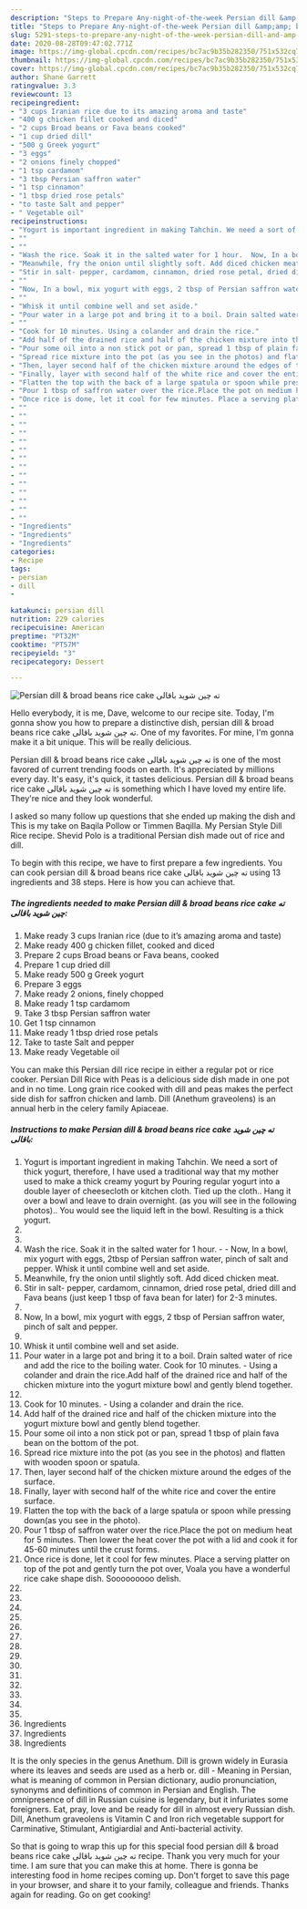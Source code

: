 ```yaml
---
description: "Steps to Prepare Any-night-of-the-week Persian dill &amp;amp; broad beans rice cake ته چین شوید باقالی"
title: "Steps to Prepare Any-night-of-the-week Persian dill &amp;amp; broad beans rice cake ته چین شوید باقالی"
slug: 5291-steps-to-prepare-any-night-of-the-week-persian-dill-and-amp-broad-beans-rice-cake
date: 2020-08-28T09:47:02.771Z
image: https://img-global.cpcdn.com/recipes/bc7ac9b35b282350/751x532cq70/persian-dill-broad-beans-rice-cake-ته-چین-شوید-باقالی-recipe-main-photo.jpg
thumbnail: https://img-global.cpcdn.com/recipes/bc7ac9b35b282350/751x532cq70/persian-dill-broad-beans-rice-cake-ته-چین-شوید-باقالی-recipe-main-photo.jpg
cover: https://img-global.cpcdn.com/recipes/bc7ac9b35b282350/751x532cq70/persian-dill-broad-beans-rice-cake-ته-چین-شوید-باقالی-recipe-main-photo.jpg
author: Shane Garrett
ratingvalue: 3.3
reviewcount: 13
recipeingredient:
- "3 cups Iranian rice due to its amazing aroma and taste"
- "400 g chicken fillet cooked and diced"
- "2 cups Broad beans or Fava beans cooked"
- "1 cup dried dill"
- "500 g Greek yogurt"
- "3 eggs"
- "2 onions finely chopped"
- "1 tsp cardamom"
- "3 tbsp Persian saffron water"
- "1 tsp cinnamon"
- "1 tbsp dried rose petals"
- "to taste Salt and pepper"
- " Vegetable oil"
recipeinstructions:
- "Yogurt is important ingredient in making Tahchin. We need a sort of thick yogurt, therefore, I have used a traditional way that my mother used to make a thick creamy yogurt by Pouring regular yogurt into a double layer of cheesecloth or kitchen cloth. Tied up the cloth.. Hang it over a bowl and leave to drain overnight. (as you will see in the following photos).. You would see the liquid left in the bowl. Resulting is a thick yogurt."
- ""
- ""
- "Wash the rice. Soak it in the salted water for 1 hour.  Now, In a bowl, mix yogurt with eggs, 2tbsp of Persian saffron water, pinch of salt and pepper. Whisk it until combine well and set aside."
- "Meanwhile, fry the onion until slightly soft. Add diced chicken meat."
- "Stir in salt- pepper, cardamom, cinnamon, dried rose petal, dried dill and Fava beans (just keep 1 tbsp of fava bean for later) for 2-3 minutes."
- ""
- "Now, In a bowl, mix yogurt with eggs, 2 tbsp of Persian saffron water, pinch of salt and pepper."
- ""
- "Whisk it until combine well and set aside."
- "Pour water in a large pot and bring it to a boil. Drain salted water of rice and add the rice to the boiling water. Cook for 10 minutes. Using a colander and drain the rice.Add half of the drained rice and half of the chicken mixture into the yogurt mixture bowl and gently blend together."
- ""
- "Cook for 10 minutes. Using a colander and drain the rice."
- "Add half of the drained rice and half of the chicken mixture into the yogurt mixture bowl and gently blend together."
- "Pour some oil into a non stick pot or pan, spread 1 tbsp of plain fava bean on the bottom of the pot."
- "Spread rice mixture into the pot (as you see in the photos) and flatten with wooden spoon or spatula."
- "Then, layer second half of the chicken mixture around the edges of the surface."
- "Finally, layer with second half of the white rice and cover the entire surface."
- "Flatten the top with the back of a large spatula or spoon while pressing down(as you see in the photo)."
- "Pour 1 tbsp of saffron water over the rice.Place the pot on medium heat for 5 minutes. Then lower the heat cover the pot with a lid and cook it for 45-60 minutes until the crust forms."
- "Once rice is done, let it cool for few minutes. Place a serving platter on top of the pot and gently turn the pot over, Voala you have a wonderful rice cake shape dish. Sooooooooo delish."
- ""
- ""
- ""
- ""
- ""
- ""
- ""
- ""
- ""
- ""
- ""
- ""
- ""
- ""
- "Ingredients"
- "Ingredients"
- "Ingredients"
categories:
- Recipe
tags:
- persian
- dill
- 

katakunci: persian dill  
nutrition: 229 calories
recipecuisine: American
preptime: "PT32M"
cooktime: "PT57M"
recipeyield: "3"
recipecategory: Dessert

---
```



![Persian dill &amp; broad beans rice cake ته چین شوید باقالی](https://img-global.cpcdn.com/recipes/bc7ac9b35b282350/751x532cq70/persian-dill-broad-beans-rice-cake-ته-چین-شوید-باقالی-recipe-main-photo.jpg)

Hello everybody, it is me, Dave, welcome to our recipe site. Today, I'm gonna show you how to prepare a distinctive dish, persian dill &amp; broad beans rice cake ته چین شوید باقالی. One of my favorites. For mine, I'm gonna make it a bit unique. This will be really delicious.

Persian dill &amp; broad beans rice cake ته چین شوید باقالی is one of the most favored of current trending foods on earth. It's appreciated by millions every day. It's easy, it's quick, it tastes delicious. Persian dill &amp; broad beans rice cake ته چین شوید باقالی is something which I have loved my entire life. They're nice and they look wonderful.

I asked so many follow up questions that she ended up making the dish and This is my take on Baqila Pollow or Timmen Baqilla. My Persian Style Dill Rice recipe. Shevid Polo is a traditional Persian dish made out of rice and dill.


To begin with this recipe, we have to first prepare a few ingredients. You can cook persian dill &amp; broad beans rice cake ته چین شوید باقالی using 13 ingredients and 38 steps. Here is how you can achieve that.

<!--inarticleads1-->

##### The ingredients needed to make Persian dill &amp; broad beans rice cake ته چین شوید باقالی:

1. Make ready 3 cups Iranian rice (due to it’s amazing aroma and taste)
1. Make ready 400 g chicken fillet, cooked and diced
1. Prepare 2 cups Broad beans or Fava beans, cooked
1. Prepare 1 cup dried dill
1. Make ready 500 g Greek yogurt
1. Prepare 3 eggs
1. Make ready 2 onions, finely chopped
1. Make ready 1 tsp cardamom
1. Take 3 tbsp Persian saffron water
1. Get 1 tsp cinnamon
1. Make ready 1 tbsp dried rose petals
1. Take to taste Salt and pepper
1. Make ready  Vegetable oil


You can make this Persian dill rice recipe in either a regular pot or rice cooker. Persian Dill Rice with Peas is a delicious side dish made in one pot and in no time. Long grain rice cooked with dill and peas makes the perfect side dish for saffron chicken and lamb. Dill (Anethum graveolens) is an annual herb in the celery family Apiaceae. 

<!--inarticleads2-->

##### Instructions to make Persian dill &amp; broad beans rice cake ته چین شوید باقالی:

1. Yogurt is important ingredient in making Tahchin. We need a sort of thick yogurt, therefore, I have used a traditional way that my mother used to make a thick creamy yogurt by Pouring regular yogurt into a double layer of cheesecloth or kitchen cloth. Tied up the cloth.. Hang it over a bowl and leave to drain overnight. (as you will see in the following photos).. You would see the liquid left in the bowl. Resulting is a thick yogurt.
1. 
1. 
1. Wash the rice. Soak it in the salted water for 1 hour. -  - Now, In a bowl, mix yogurt with eggs, 2tbsp of Persian saffron water, pinch of salt and pepper. Whisk it until combine well and set aside.
1. Meanwhile, fry the onion until slightly soft. Add diced chicken meat.
1. Stir in salt- pepper, cardamom, cinnamon, dried rose petal, dried dill and Fava beans (just keep 1 tbsp of fava bean for later) for 2-3 minutes.
1. 
1. Now, In a bowl, mix yogurt with eggs, 2 tbsp of Persian saffron water, pinch of salt and pepper.
1. 
1. Whisk it until combine well and set aside.
1. Pour water in a large pot and bring it to a boil. Drain salted water of rice and add the rice to the boiling water. Cook for 10 minutes. - Using a colander and drain the rice.Add half of the drained rice and half of the chicken mixture into the yogurt mixture bowl and gently blend together.
1. 
1. Cook for 10 minutes. - Using a colander and drain the rice.
1. Add half of the drained rice and half of the chicken mixture into the yogurt mixture bowl and gently blend together.
1. Pour some oil into a non stick pot or pan, spread 1 tbsp of plain fava bean on the bottom of the pot.
1. Spread rice mixture into the pot (as you see in the photos) and flatten with wooden spoon or spatula.
1. Then, layer second half of the chicken mixture around the edges of the surface.
1. Finally, layer with second half of the white rice and cover the entire surface.
1. Flatten the top with the back of a large spatula or spoon while pressing down(as you see in the photo).
1. Pour 1 tbsp of saffron water over the rice.Place the pot on medium heat for 5 minutes. Then lower the heat cover the pot with a lid and cook it for 45-60 minutes until the crust forms.
1. Once rice is done, let it cool for few minutes. Place a serving platter on top of the pot and gently turn the pot over, Voala you have a wonderful rice cake shape dish. Sooooooooo delish.
1. 
1. 
1. 
1. 
1. 
1. 
1. 
1. 
1. 
1. 
1. 
1. 
1. 
1. 
1. Ingredients
1. Ingredients
1. Ingredients


It is the only species in the genus Anethum. Dill is grown widely in Eurasia where its leaves and seeds are used as a herb or. dill - Meaning in Persian, what is meaning of common in Persian dictionary, audio pronunciation, synonyms and definitions of common in Persian and English. The omnipresence of dill in Russian cuisine is legendary, but it infuriates some foreigners. Eat, pray, love and be ready for dill in almost every Russian dish. Dill, Anethum graveolens is Vitamin C and Iron rich vegetable support for Carminative, Stimulant, Antigiardial and Anti-bacterial activity. 

So that is going to wrap this up for this special food persian dill &amp; broad beans rice cake ته چین شوید باقالی recipe. Thank you very much for your time. I am sure that you can make this at home. There is gonna be interesting food in home recipes coming up. Don't forget to save this page in your browser, and share it to your family, colleague and friends. Thanks again for reading. Go on get cooking!

